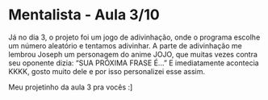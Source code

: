 # Mentalista - Aula 3/10

Já no dia 3, o projeto foi um jogo de adivinhação, onde o programa escolhe um número aleatório e tentamos adivinhar. A parte de adivinhação me lembrou Joseph um personagem do anime JOJO, que muitas vezes contra seu oponente dizia: “SUA PRÓXIMA FRASE É...” E imediatamente acontecia KKKK, gosto muito dele e por isso personalizei esse assim.

Meu projetinho da aula 3 pra vocês :]


